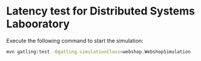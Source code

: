 # Latency test for Distributed Systems Labooratory

Execute the following command to start the simulation:

```bash
mvn gatling:test -Dgatling.simulationClass=webshop.WebshopSimulation
```

